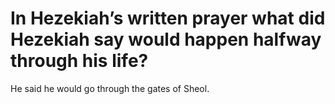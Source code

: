 # In Hezekiah’s written prayer what did Hezekiah say would happen halfway through his life?

He said he would go through the gates of Sheol.
